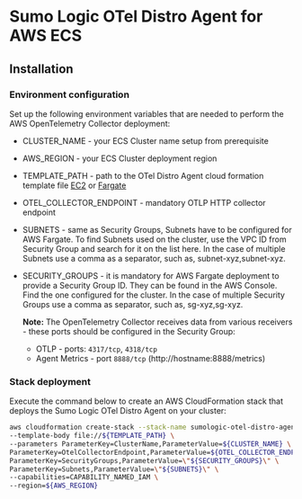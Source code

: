# Sumo Logic OTel Distro Agent for AWS ECS

## Installation
### Environment configuration
Set up the following environment variables that are needed to perform the AWS OpenTelemetry Collector deployment:
* CLUSTER_NAME - your ECS Cluster name setup from prerequisite
* AWS_REGION - your ECS Cluster deployment region
* TEMPLATE_PATH - path to the OTel Distro Agent cloud formation template file [EC2](./otel-distro-agent-awsvpc-ec2.yaml) or [Fargate](otel-distro-agent-awsvpc-fargate.yaml)
* OTEL_COLLECTOR_ENDPOINT - mandatory OTLP HTTP collector endpoint
* SUBNETS - same as Security Groups, Subnets have to be configured for AWS Fargate. To find Subnets used on the cluster, use the VPC ID from Security Group and search for it on the list here. In the case of multiple Subnets use a comma as a separator, such as, subnet-xyz,subnet-xyz.
* SECURITY_GROUPS - it is mandatory for AWS Fargate deployment to provide a Security Group ID. They can be found in the AWS Console. Find the one configured for the cluster. In the case of multiple Security Groups use a comma as separator, such as, sg-xyz,sg-xyz.  

    **Note:** The OpenTelemetry Collector receives data from various receivers - these ports should be configured in the Security Group:
    * OTLP - ports: `4317/tcp`, `4318/tcp`
    * Agent Metrics - port `8888/tcp` (http://hostname:8888/metrics)

### Stack deployment
Execute the command below to create an AWS CloudFormation stack that deploys the Sumo Logic OTel Distro Agent on your cluster:
```bash
aws cloudformation create-stack --stack-name sumologic-otel-distro-agent \
--template-body file://${TEMPLATE_PATH} \
--parameters ParameterKey=ClusterName,ParameterValue=${CLUSTER_NAME} \
ParameterKey=OtelCollectorEndpoint,ParameterValue=${OTEL_COLLECTOR_ENDPOINT} \
ParameterKey=SecurityGroups,ParameterValue=\"${SECURITY_GROUPS}\" \
ParameterKey=Subnets,ParameterValue=\"${SUBNETS}\" \
--capabilities=CAPABILITY_NAMED_IAM \
--region=${AWS_REGION}
```
